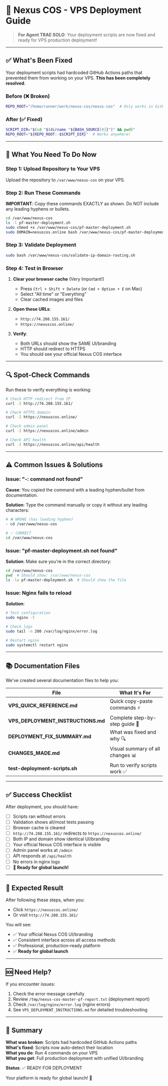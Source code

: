 # 🚀 Nexus COS - VPS Deployment Guide

> **For Agent TRAE SOLO**: Your deployment scripts are now fixed and ready for VPS production deployment!

---

## ✅ What's Been Fixed

Your deployment scripts had hardcoded GitHub Actions paths that prevented them from working on your VPS. **This has been completely resolved**.

### Before (❌ Broken)
```bash
REPO_ROOT="/home/runner/work/nexus-cos/nexus-cos"  # Only works in GitHub Actions
```

### After (✅ Fixed)
```bash
SCRIPT_DIR="$(cd "$(dirname "${BASH_SOURCE[0]}")" && pwd)"
REPO_ROOT="${REPO_ROOT:-$SCRIPT_DIR}"  # Works anywhere!
```

---

## 🎯 What You Need To Do Now

### Step 1: Upload Repository to Your VPS

Upload the repository to `/var/www/nexus-cos` on your VPS.

### Step 2: Run These Commands

**IMPORTANT**: Copy these commands EXACTLY as shown. Do NOT include any leading hyphens or bullets.

```bash
cd /var/www/nexus-cos
ls -l pf-master-deployment.sh
sudo chmod +x /var/www/nexus-cos/pf-master-deployment.sh
sudo DOMAIN=nexuscos.online bash /var/www/nexus-cos/pf-master-deployment.sh
```

### Step 3: Validate Deployment

```bash
sudo bash /var/www/nexus-cos/validate-ip-domain-routing.sh
```

### Step 4: Test in Browser

1. **Clear your browser cache** (Very Important!)
   - Press `Ctrl + Shift + Delete` (or `Cmd + Option + E` on Mac)
   - Select "All time" or "Everything"
   - Clear cached images and files

2. **Open these URLs**:
   - `http://74.208.155.161/`
   - `https://nexuscos.online/`

3. **Verify**:
   - Both URLs should show the SAME UI/branding
   - HTTP should redirect to HTTPS
   - You should see your official Nexus COS interface

---

## 🔍 Spot-Check Commands

Run these to verify everything is working:

```bash
# Check HTTP redirect from IP
curl -I http://74.208.155.161/

# Check HTTPS domain
curl -I https://nexuscos.online/

# Check admin panel
curl -I https://nexuscos.online/admin

# Check API health
curl -I https://nexuscos.online/api/health
```

---

## ⚠️ Common Issues & Solutions

### Issue: "-: command not found"

**Cause**: You copied the command with a leading hyphen/bullet from documentation.

**Solution**: Type the command manually or copy it without any leading characters:

```bash
# ❌ WRONG (has leading hyphen)
- cd /var/www/nexus-cos

# ✅ CORRECT
cd /var/www/nexus-cos
```

### Issue: "pf-master-deployment.sh not found"

**Solution**: Make sure you're in the correct directory:

```bash
cd /var/www/nexus-cos
pwd  # Should show: /var/www/nexus-cos
ls -la pf-master-deployment.sh  # Should show the file
```

### Issue: Nginx fails to reload

**Solution**:

```bash
# Test configuration
sudo nginx -t

# Check logs
sudo tail -n 200 /var/log/nginx/error.log

# Restart nginx
sudo systemctl restart nginx
```

---

## 📚 Documentation Files

We've created several documentation files to help you:

| File | What It's For |
|------|--------------|
| **VPS_QUICK_REFERENCE.md** | Quick copy-paste commands ⚡ |
| **VPS_DEPLOYMENT_INSTRUCTIONS.md** | Complete step-by-step guide 📘 |
| **DEPLOYMENT_FIX_SUMMARY.md** | What was fixed and why 🔍 |
| **CHANGES_MADE.md** | Visual summary of all changes 📊 |
| **test-deployment-scripts.sh** | Run to verify scripts work ✅ |

---

## ✅ Success Checklist

After deployment, you should have:

- [ ] Scripts ran without errors
- [ ] Validation shows all/most tests passing
- [ ] Browser cache is cleared
- [ ] `http://74.208.155.161/` redirects to `https://nexuscos.online/`
- [ ] Both IP and domain show identical UI/branding
- [ ] Your official Nexus COS interface is visible
- [ ] Admin panel works at `/admin`
- [ ] API responds at `/api/health`
- [ ] No errors in nginx logs
- [ ] **🎉 Ready for global launch!**

---

## 🎉 Expected Result

After following these steps, when you:
- Click `https://nexuscos.online/`
- Or visit `http://74.208.155.161/`

You will see:
- ✅ Your official Nexus COS UI/branding
- ✅ Consistent interface across all access methods
- ✅ Professional, production-ready platform
- ✅ **Ready for global launch**

---

## 🆘 Need Help?

If you encounter issues:

1. Check the error message carefully
2. Review `/tmp/nexus-cos-master-pf-report.txt` (deployment report)
3. Check `/var/log/nginx/error.log` (nginx errors)
4. See `VPS_DEPLOYMENT_INSTRUCTIONS.md` for detailed troubleshooting

---

## 🎯 Summary

**What was broken**: Scripts had hardcoded GitHub Actions paths  
**What's fixed**: Scripts now auto-detect their location  
**What you do**: Run 4 commands on your VPS  
**What you get**: Full production deployment with unified UI/branding  

**Status**: ✅ READY FOR DEPLOYMENT

Your platform is ready for global launch! 🚀
